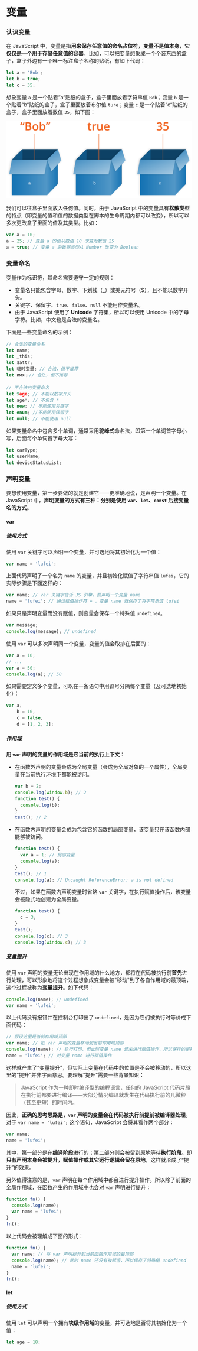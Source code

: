 # 变量

### 认识变量

在 JavaScript 中，变量是指**用来保存任意值的命名占位符，变量不是值本身，它仅仅是一个用于存储任意值的容器**。比如，可以把变量想象成一个个装东西的盒子，盒子外边有一个唯一标注盒子名称的贴纸，有如下代码：

```javascript
let a = 'Bob';
let b = true;
let c = 35;
```

想象变量 `a` 是一个贴着“a“贴纸的盒子，盒子里面放着字符串值 `Bob`；变量 `b` 是一个贴着“b“贴纸的盒子，盒子里面放着布尔值 `ture`；变量 `c` 是一个贴着“c“贴纸的盒子，盒子里面放着数值 `35`，如下图：

![容器](./imgs/variable-box.png)

我们可以往盒子里面放入任何值。同时，由于 JavaScript 中的变量具有**松散类型**的特点（即变量的值和值的数据类型在脚本的生命周期内都可以改变），所以可以多次更改盒子里面的值及其类型。比如：

```javascript
var a = 10;
a = 25; // 变量 a 的值从数值 10 改变为数值 25
a = true; // 变量 a 的数据类型从 Number 改变为 Boolean
```

### 变量命名

变量作为标识符，其命名需要遵守一定的规则：

- 变量名只能包含字母、数字、下划线（_）或美元符号（$），且不能以数字开头。
- 关键字、保留字、`true`、`false`、`null` 不能用作变量名。
- 由于 JavaScript 使用了 **Unicode** 字符集，所以可以使用 Unicode 中的字母字符。比如，中文也是合法的变量名。

下面是一些变量命名的示例：

```javascript
// 合法的变量命名
let name;
let _this;
let $attr;
let 临时变量; // 合法，但不推荐
let имя；// 合法，但不推荐

// 不合法的变量命名
let 9age; // 不能以数字开头
let age*; // 不包含 *
let new; // 不能使用关键字
let enum; //不能使用保留字
let null; // 不能使用 null
```

如果变量命名中包含多个单词，通常采用**驼峰式**命名法，即第一个单词首字母小写，后面每个单词首字母大写：

```javascript
let carType;
let userName;
let deviceStatusList;
```

### 声明变量

要想使用变量，第一步要做的就是创建它——更准确地说，是声明一个变量。在 JavaScript 中，**声明变量的方式有三种：分别是使用 `var`、`let`、`const` 后接变量名的方式**。

#### var

##### 使用方式

使用 `var` 关键字可以声明一个变量，并可选地将其初始化为一个值：

```javascript
var name = 'lufei';
```

上面代码声明了一个名为 `name` 的变量，并且初始化赋值了字符串值 `lufei`，它的实际步骤是下面这样的：

```javascript
var name; // var 关键字告诉 JS 引擎，要声明一个变量 name
name = 'lufei'; // 通过赋值操作符 = ，变量 name 就保存了将字符串值 lufei
```

如果只是声明变量而没有赋值，则变量会保存一个特殊值 `undefined`。

```javascript
var message;
console.log(message); // undefined
```

使用 `var` 可以多次声明同一个变量，变量的值会取排在后面的：

```javascript
var a = 10;
// ...
var a = 50;
console.log(a); // 50
```

如果需要定义多个变量，可以在一条语句中用逗号分隔每个变量（及可选地初始化）：

```javascript
var a,
    b = 10,
    c = false,
    d = [1, 2, 3];
```

##### 作用域

**用 `var` 声明的变量的作用域是它当前的执行上下文**：

- 在函数外声明的变量会成为全局变量（会成为全局对象的一个属性），全局变量在当前执行环境下都能被访问。

  ```javascript
  var b = 2;
  console.log(window.b); // 2
  function test() {
    console.log(b);
  }
  test(); // 2
  ```

- 在函数内声明的变量会成为包含它的函数的局部变量，该变量只在该函数内部能够被访问。

  ```javascript
  function test() {
    var a = 1; // 局部变量
    console.log(a); 
  }
  test(); // 1
  console.log(a); // Uncaught ReferenceError: a is not defined
  ```

  不过，如果在函数内声明变量时省略 `var` 关键字，在执行赋值操作后，该变量会被隐式地创建为全局变量。

  ```javascript
  function test() {
    c = 3;
  }
  test();
  console.log(c); // 3
  console.log(window.c); // 3
  ```

##### 变量提升

使用 `var` 声明的变量无论出现在作用域的什么地方，都将在代码被执行前**首先**进行处理，可以形象地将这个过程想象成变量会被"移动"到了各自作用域的最顶端，这个过程被称为**变量提升**。如下代码：

```javascript
console.log(name); // undefined
var name = 'lufei';
```

以上代码没有报错并在控制台打印出了 `undefined`，是因为它们被执行时等价成下面代码：

```javascript
// 假设这里是当前作用域顶部
var name; // 把 var 声明的变量移动到当前作用域顶部
console.log(name); // 执行打印，但此时变量 name 还未进行赋值操作，所以保存的是特殊值 undefined
name = 'lufei'; // 对变量 name 进行赋值操作
```

这样就产生了“变量提升”，但实际上变量在代码中的位置是不会被移动的，所以这里的“提升”并非字面意思。要理解“提升”需要一些背景知识：

> JavaScript 作为一种即时编译型的编程语言，任何的 JavaScript 代码片段在执行前都要进行编译——大部分情况编译就发生在代码执行前的几微秒（甚至更短）的时间内。

因此，**正确的思考思路是，`var` 声明的变量会在代码被执行前提前被编译器处理**。对于 `var name = 'lufei';` 这个语句，JavaScript 会将其看作两个部分：

```javascript
var name;
name = 'lufei';
```

其中，第一部分是在**编译阶段**进行的；第二部分则会被留到原地等待**执行阶段**。即**只有声明本身会被提升，赋值操作或其它运行逻辑会留在原地**，这样就形成了“提升”的效果。

另外值得注意的是，`var` 声明在每个作用域中都会进行提升操作。所以除了前面的全局作用域，在函数产生的作用域中也会对 `var` 声明进行提升：

```javascript
function fn() {
  console.log(name);
  var name = 'lufei';
}
fn();
```

以上代码会被理解成下面的形式：

```javascript
function fn() {
  var name; // 将 var 声明提升到当前函数作用域的最顶部
  console.log(name); // 此时 name 还没有被赋值，所以保存了特殊值 undefined
  name = 'lufei';
}
fn();
```

#### let

##### 使用方式

使用 `let` 可以声明一个拥有**块级作用域**的变量，并可选地是否将其初始化为一个值：

```javascript
let age = 18;
```

